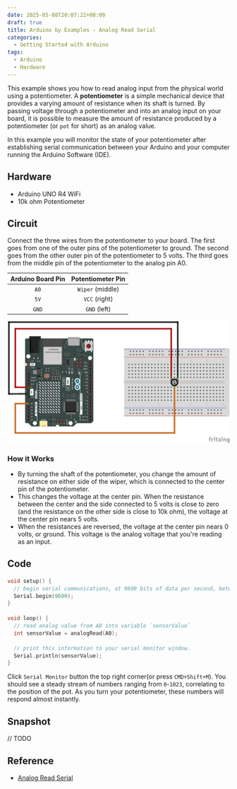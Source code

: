 ```yaml
---
date: 2025-05-08T20:07:22+08:00
draft: true
title: Arduino by Examples - Analog Read Serial
categories: 
  - Getting Started with Arduino
tags:
  - Arduino
  - Hardware 
---
```

This example shows you how to read analog input from the physical world using a potentiometer. 
A **potentiometer** is a simple mechanical device that provides a varying amount of resistance when its shaft is turned. 
By passing voltage through a potentiometer and into an analog input on your board, it is possible to measure the amount of resistance produced by a potentiometer (or `pot` for short) as an analog value. 

In this example you will monitor the state of your potentiometer after establishing serial communication between your Arduino and your computer running the Arduino Software (IDE).

## Hardware
* Arduino UNO R4 WiFi
* 10k ohm Potentiometer

## Circuit

Connect the three wires from the potentiometer to your board. The first goes from one of the outer pins of the potentiometer to ground. The second goes from the other outer pin of the potentiometer to 5 volts. The third goes from the middle pin of the potentiometer to the analog pin A0.
<div class="flex flex-row gap-3"> 
<div class="flex-none">

|Arduino Board Pin|Potentiometer Pin|
|:----:|:----:|
|`A0`|`Wiper` (middle)|
|`5V`| `VCC` (right)|
|`GND`| `GND` (left)|

</div>
<div class="flex-">

![](fritzing/circuit_bb.png)

</div>
</div>

### How it Works
* By turning the shaft of the potentiometer, you change the amount of resistance on either side of the wiper, which is connected to the center pin of the potentiometer. 
* This changes the voltage at the center pin. When the resistance between the center and the side connected to 5 volts is close to zero (and the resistance on the other side is close to 10k ohm), the voltage at the center pin nears 5 volts. 
* When the resistances are reversed, the voltage at the center pin nears 0 volts, or ground. This voltage is the analog voltage that you're reading as an input.


## Code

```cpp
void setup() {
  // begin serial communications, at 9600 bits of data per second, between the board and the computer
  Serial.begin(9600);
}

void loop() {
  // read analog value from A0 into variable `sensorValue`
  int sensorValue = analogRead(A0);

  // print this information to your serial monitor window. 
  Serial.println(sensorValue);
}
```

Click `Serial Monitor` button the top right corner(or press `CMD+Shift+M`). 
You should see a steady stream of numbers ranging from `0`-`1023`, correlating to the position of the pot. As you turn your potentiometer, these numbers will respond almost instantly.


## Snapshot
// TODO

## Reference
* [Analog Read Serial](https://docs.arduino.cc/built-in-examples/basics/AnalogReadSerial/)

